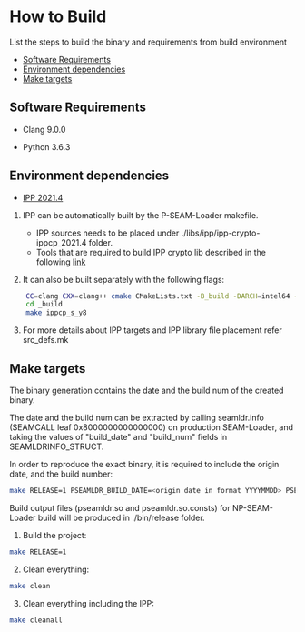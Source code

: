# How to Build
List the steps to build the binary and requirements from build environment

- [Software Requirements](#software-requirements)
- [Environment dependencies](#environment-dependencies)
- [Make targets](#make-targets)


## Software Requirements
-	Clang 9.0.0


-	Python 3.6.3

## Environment dependencies

-	[IPP 2021.4](https://github.com/intel/ipp-crypto/releases/tag/ippcp_2021.4)

1) IPP can be automatically built by the P-SEAM-Loader makefile.
	-	IPP sources needs to be placed under ./libs/ipp/ipp-crypto-ippcp_2021.4 folder.
	-	Tools that are required to build IPP crypto lib described in the following [link](https://github.com/intel/ipp-crypto/blob/ipp-crypto_2021_4/BUILD.md)

2) It can also be built separately with the following flags:
```bash
	CC=clang CXX=clang++ cmake CMakeLists.txt -B_build -DARCH=intel64 -DMERGED_BLD:BOOL=off -DPLATFORM_LIST="y8"
	cd _build
	make ippcp_s_y8
```

3) For more details about IPP targets and IPP library file placement refer src_defs.mk

## Make targets
The binary generation contains the date and the build num of the created binary. 

The date and the build num can be extracted by calling seamldr.info (SEAMCALL leaf 0x8000000000000000) on production SEAM-Loader, and taking the values of "build_date" and "build_num" fields in SEAMLDRINFO_STRUCT.

In order to reproduce the exact binary, it is required to include the origin date, and the build number:

```bash
make RELEASE=1 PSEAMLDR_BUILD_DATE=<origin date in format YYYYMMDD> PSEAMLDR_BUILD_NUM=<build number>
```

Build output files (pseamldr.so and pseamldr.so.consts) for NP-SEAM-Loader build will be produced in ./bin/release folder.

1) Build the project: 

```bash
make RELEASE=1
```
	
2) Clean everything:
 
```bash
make clean
```

3) Clean everything including the IPP:

```bash
make cleanall
```
